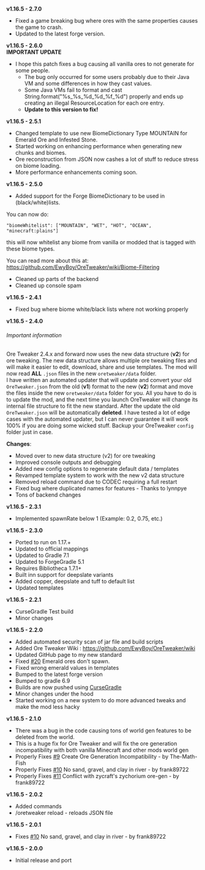 **v1.16.5 - 2.7.0**  
* Fixed a game breaking bug where ores with the same properties causes the game to crash.  
* Updated to the latest forge version.  
  
**v1.16.5 - 2.6.0**  
**IMPORTANT UPDATE**  
* I hope this patch fixes a bug causing all vanilla ores to not generate for some people.  
  * The bug only occurred for some users probably due to their Java VM and some differences in how they cast values.  
  * Some Java VMs fail to format and cast String.format("%s_%s_%d_%d_%f_%d") properly and ends up creating an illegal ResourceLocation for each ore entry.  
  * **Update to this version to fix!**  

**v1.16.5 - 2.5.1**
* Changed template to use new BiomeDictionary Type MOUNTAIN for Emerald Ore and Infested Stone.
* Started working on enhancing performance when generating new chunks and biomes.
* Ore reconstruction from JSON now cashes a lot of stuff to reduce stress on biome loading.
* More performance enhancements coming soon.

**v1.16.5 - 2.5.0**
* Added support for the Forge BiomeDictionary to be used in (black/white)lists.

You can now do:
```
"biomeWhitelist": ["MOUNTAIN", "WET", "HOT", "OCEAN", "minecraft:plains"]
```
this will now whitelist any biome from vanilla or modded that is tagged with these biome types.

You can read more about this at: https://github.com/EwyBoy/OreTweaker/wiki/Biome-Filtering

* Cleaned up parts of the backend
* Cleaned up console spam

**v1.16.5 - 2.4.1**
* Fixed bug where biome white/black lists where not working properly

**v1.16.5 - 2.4.0**  

###### Important information
Ore Tweaker 2.4.x and forward now uses the new data structure (**v2**) for ore tweaking.
The new data structure allows multiple ore tweaking files and will make it easier to edit, download, share and use templates.
The mod will now read **ALL** `.json` files in the new `oretweaker/data` folder.  
I have written an automated updater that will update and convert your old `OreTweaker.json` from the old (**v1**) format to the new (**v2**) format and move the files inside the new `oretweaker/data` folder for you.
All you have to do is to update the mod, and the next time you launch OreTweaker will change its internal file structure to fit the new standard.
After the update the old `OreTweaker.json` will be automatically **deleted**. I have tested a lot of edge cases with the automated updater, but I can never guarantee it will work 100% if you are doing some wicked stuff.
Backup your OreTweaker `config` folder just in case.

**Changes**:

* Moved over to new data structure (v2) for ore tweaking  
* Improved console outputs and debugging  
* Added new config options to regenerate default data / templates  
* Revamped template system to work with the new v2 data structure  
* Removed reload command due to CODEC requiring a full restart  
* Fixed bug where duplicated names for features - Thanks to lynnpye  
* Tons of backend changes  
  

**v1.16.5 - 2.3.1**  
* Implemented spawnRate below 1 (Example: 0.2, 0.75, etc.)  
  
**v1.16.5 - 2.3.0**  
* Ported to run on 1.17.+  
* Updated to official mappings  
* Updated to Gradle 7.1  
* Updated to ForgeGradle 5.1  
* Requires Bibliotheca 1.7.1+  
* Built inn support for deepslate variants  
* Added copper, deepslate and tuff to default list  
* Updated templates  

**v1.16.5 - 2.2.1**  
* CurseGradle Test build  
* Minor changes  

**v1.16.5 - 2.2.0**  
* Added automated security scan of jar file and build scripts  
* Added Ore Tweaker Wiki : https://github.com/EwyBoy/OreTweaker/wiki  
* Updated GitHub page to my new standard  
* Fixed [#20](https://github.com/EwyBoy/OreTweaker/issues/20) Emerald ores don't spawn.  
* Fixed wrong emerald values in templates  
* Bumped to the latest forge version  
* Bumped to gradle 6.9  
* Builds are now pushed using [CurseGradle](https://github.com/matthewprenger/CurseGradle)  
* Minor changes under the hood  
* Started working on a new system to do more advanced tweaks and make the mod less hacky  

**v1.16.5 - 2.1.0**  
* There was a bug in the code causing tons of world gen features to be deleted from the world.  
* This is a huge fix for Ore Tweaker and will fix the ore generation incompatibility with both vanilla Minecraft and other mods world gen  
* Properly Fixes [#9](https://github.com/EwyBoy/OreTweaker/issues/9) Create Ore Generation Incompatibility - by The-Math-Fish  
* Properly Fixes [#10](https://github.com/EwyBoy/OreTweaker/issues/10) No sand, gravel, and clay in river - by frank89722  
* Properly Fixes [#11](https://github.com/EwyBoy/OreTweaker/issues/11) Conflict with zycraft's zychorium ore-gen - by frank89722  

**v1.16.5 - 2.0.2**  
* Added commands  
* /oretweaker reload - reloads JSON file

**v1.16.5 - 2.0.1**  
* Fixes [#10](https://github.com/EwyBoy/OreTweaker/issues/10) No sand, gravel, and clay in river - by frank89722

**v1.16.5 - 2.0.0**  
* Initial release and port
